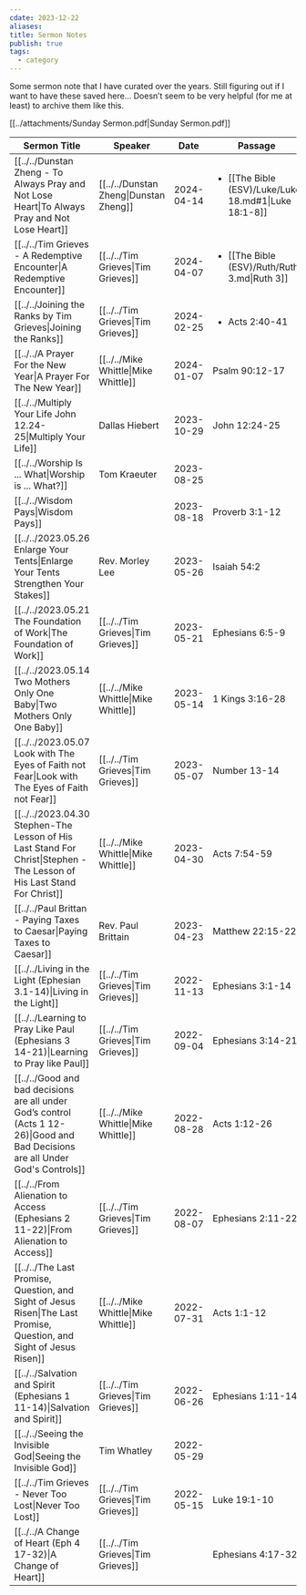 ```yaml
---
cdate: 2023-12-22
aliases: 
title: Sermon Notes
publish: true
tags:
  - category
---
```

Some sermon note that I have curated over the years. Still figuring out if I want to have these saved here… Doesn’t seem to be very helpful (for me at least) to archive them like this.

[[../attachments/Sunday Sermon.pdf|Sunday Sermon.pdf]]


| Sermon Title                                                                                                                              | Speaker                                         | Date       | Passage                                                               |
| ----------------------------------------------------------------------------------------------------------------------------------------- | ----------------------------------------------- | ---------- | --------------------------------------------------------------------- |
| [[../../Dunstan Zheng - To Always Pray and Not Lose Heart\|To Always Pray and Not Lose Heart]]                                   | [[../../Dunstan Zheng\|Dunstan Zheng]] | 2024-04-14 | <ul><li>[[The Bible (ESV)/Luke/Luke 18.md#1\|Luke 18:1-8]]</li></ul> |
| [[../../Tim Grieves - A Redemptive Encounter\|A Redemptive Encounter]]                                                           | [[../../Tim Grieves\|Tim Grieves]]     | 2024-04-07 | <ul><li>[[The Bible (ESV)/Ruth/Ruth 3.md\|Ruth 3]]</li></ul>         |
| [[../../Joining the Ranks by Tim Grieves\|Joining the Ranks]]                                                                    | [[../../Tim Grieves\|Tim Grieves]]     | 2024-02-25 | <ul><li>Acts 2:40-41</li></ul>                                        |
| [[../../A Prayer For the New Year\|A Prayer For The New Year]]                                                                   | [[../../Mike Whittle\|Mike Whittle]]   | 2024-01-07 | Psalm 90:12-17                                                        |
| [[../../Multiply Your Life John 12.24-25\|Multiply Your Life]]                                                                   | Dallas Hiebert                                  | 2023-10-29 | John 12:24-25                                                         |
| [[../../Worship Is ... What\|Worship is ... What?]]                                                                              | Tom Kraeuter                                    | 2023-08-25 |                                                                       |
| [[../../Wisdom Pays\|Wisdom Pays]]                                                                                               |                                                 | 2023-08-18 | Proverb 3:1-12                                                        |
| [[../../2023.05.26 Enlarge Your Tents\|Enlarge Your Tents Strengthen Your Stakes]]                                               | Rev. Morley Lee                                 | 2023-05-26 | Isaiah 54:2                                                           |
| [[../../2023.05.21 The Foundation of Work\|The Foundation of Work]]                                                              | [[../../Tim Grieves\|Tim Grieves]]     | 2023-05-21 | Ephesians 6:5-9                                                       |
| [[../../2023.05.14 Two Mothers Only One Baby\|Two Mothers Only One Baby]]                                                        | [[../../Mike Whittle\|Mike Whittle]]   | 2023-05-14 | 1 Kings 3:16-28                                                       |
| [[../../2023.05.07 Look with The Eyes of Faith not Fear\|Look with The Eyes of Faith not Fear]]                                  | [[../../Tim Grieves\|Tim Grieves]]     | 2023-05-07 | Number 13-14                                                          |
| [[../../2023.04.30 Stephen-The Lesson of His Last Stand For Christ\|Stephen - The Lesson of His Last Stand For Christ]]          | [[../../Mike Whittle\|Mike Whittle]]   | 2023-04-30 | Acts 7:54-59                                                          |
| [[../../Paul Brittan - Paying Taxes to Caesar\|Paying Taxes to Caesar]]                                                          | Rev. Paul Brittain                              | 2023-04-23 | Matthew 22:15-22                                                      |
| [[../../Living in the Light (Ephesian 3.1-14)\|Living in the Light]]                                                             | [[../../Tim Grieves\|Tim Grieves]]     | 2022-11-13 | Ephesians 3:1-14                                                      |
| [[../../Learning to Pray Like Paul (Ephesians 3 14-21)\|Learning to Pray like Paul]]                                             | [[../../Tim Grieves\|Tim Grieves]]     | 2022-09-04 | Ephesians 3:14-21                                                     |
| [[../../Good and bad decisions are all under God’s control (Acts 1 12-26)\|Good and Bad Decisions are all Under God's Controls]] | [[../../Mike Whittle\|Mike Whittle]]   | 2022-08-28 | Acts 1:12-26                                                          |
| [[../../From Alienation to Access (Ephesians 2 11-22)\|From Alienation to Access]]                                               | [[../../Tim Grieves\|Tim Grieves]]     | 2022-08-07 | Ephesians 2:11-22                                                     |
| [[../../The Last Promise, Question, and Sight of Jesus Risen\|The Last Promise, Question, and Sight of Jesus Risen]]             | [[../../Mike Whittle\|Mike Whittle]]   | 2022-07-31 | Acts 1:1-12                                                           |
| [[../../Salvation and Spirit (Ephesians 1 11-14)\|Salvation and Spirit]]                                                         | [[../../Tim Grieves\|Tim Grieves]]     | 2022-06-26 | Ephesians 1:11-14                                                     |
| [[../../Seeing the Invisible God\|Seeing the Invisible God]]                                                                     | Tim Whatley                                     | 2022-05-29 |                                                                       |
| [[../../Tim Grieves - Never Too Lost\|Never Too Lost]]                                                                           | [[../../Tim Grieves\|Tim Grieves]]     | 2022-05-15 | Luke 19:1-10                                                          |
| [[../../A Change of Heart (Eph 4 17-32)\|A Change of Heart]]                                                                     | [[../../Tim Grieves\|Tim Grieves]]     |            | Ephesians 4:17-32                                                     |

